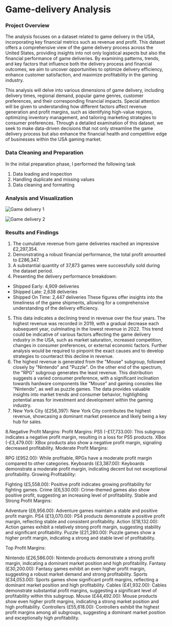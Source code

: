 # Game-delivery Analysis

### Project Overview
The analysis focuses on a dataset related to game delivery in the USA, incorporating key financial metrics such as revenue and profit. This dataset offers a comprehensive view of the game delivery process across the United States, providing insights into not only logistical aspects but also the financial performance of game deliveries. By examining patterns, trends, and key factors that influence both the delivery process and financial outcomes, we aim to uncover opportunities to optimize delivery efficiency, enhance customer satisfaction, and maximize profitability in the gaming industry.

This analysis will delve into various dimensions of game delivery, including delivery times, regional demand, popular game genres, customer preferences, and their corresponding financial impacts. Special attention will be given to understanding how different factors affect revenue generation and profit margins, such as identifying high-value regions, optimizing inventory management, and tailoring marketing strategies to consumer preferences. Through a detailed examination of this dataset, we seek to make data-driven decisions that not only streamline the game delivery process but also enhance the financial health and competitive edge of businesses within the USA gaming market.

### Data Cleaning and Preparation
In the initial preparation phase, I performed the following task
  1. Data loading and inspection
  2. Handling duplicate and missing values
  3. Data cleaning and formatting

### Analysis and Visualization

![Game delivery 1](https://github.com/Adefemi010/Game-delivery/assets/149597242/b151b54b-7386-4da8-9ceb-83ae2be37f57)


![Game delivery 2](https://github.com/Adefemi010/Game-delivery/assets/149597242/c240f920-6127-466a-aa4b-dedd5e8dbf03)

### Results and Findings
1. The cumulative revenue from game deliveries reached an impressive £2,297,354.
2. Demonstrating a robust financial performance, the total profit amounted to £286,347.
3. A substantial quantity of 37,873 games were successfully sold during the dataset period.
4. Presenting the delivery performance breakdown:
- Shipped Early: 4,909 deliveries
- Shipped Late: 2,638 deliveries
- Shipped On Time: 2,447 deliveries
These figures offer insights into the timeliness of the game shipments, allowing for a comprehensive understanding of the delivery efficiency.
5. This data indicates a declining trend in revenue over the four years. The highest revenue was recorded in 2019, with a gradual decrease each subsequent year, culminating in the lowest revenue in 2022. This trend could be indicative of various factors affecting the game delivery industry in the USA, such as market saturation, increased competition, changes in consumer preferences, or external economic factors. Further analysis would be required to pinpoint the exact causes and to develop strategies to counteract this decline in revenue.
  6. The highest revenue is generated from the "Mouse" subgroup, followed closely by "Nintendo" and "Puzzle". On the other end of the spectrum, the "RPG" subgroup generates the least revenue. This distribution suggests a varied consumer preference, with a significant inclination towards hardware components like "Mouse" and gaming consoles like "Nintendo", as well as puzzle games. The data provides valuable insights into market trends and consumer behavior, highlighting potential areas for investment and development within the gaming industry.
7. New York City (£256,397): New York City contributes the highest revenue, showcasing a dominant market presence and likely being a key hub for sales.
  
8.Negative Profit Margins:
  Profit Margins:
  PS5 (-£17,733.00): This subgroup indicates a negative profit margin, resulting in a loss for PS5 products.
  XBox (-£3,479.00): XBox products also show a negative profit margin, signaling decreased profitability.
  Moderate Profit Margins:

  RPG (£952.00): While profitable, RPGs have a moderate profit margin compared to other categories.
  Keyboards (£3,387.00): Keyboards demonstrate a moderate profit margin, indicating decent but not exceptional profitability.
  Growing Profitability:

  Fighting (£5,558.00): Positive profit indicates growing profitability for fighting games.
  Crime (£6,530.00): Crime-themed games also show positive profit, suggesting an increasing level of profitability.
  Stable and Strong Profit Margins:

   Adventure (£6,956.00): Adventure games maintain a stable and positive profit margin.
   PS4 (£13,070.00): PS4 products demonstrate a positive profit margin, reflecting stable and consistent profitability.
   Action (£18,132.00): Action games exhibit a relatively strong profit margin, suggesting stability and significant profitability.
   Puzzle (£21,280.00): Puzzle games show a higher profit margin, indicating a strong and stable level of profitability.

  Top Profit Margins:

  Nintendo (£26,586.00): Nintendo products demonstrate a strong profit margin, indicating a dominant market position and high profitability.
  Fantasy (£30,200.00): Fantasy games exhibit an even higher profit margin, suggesting a robust market demand and strong profitability.
  Sports (£34,053.00): Sports games show significant profit margins, reflecting a dominant market position and high profitability.
  Cables (£41,932.00): Cables demonstrate substantial profit margins, suggesting a significant level of profitability within this subgroup.
  Mouse (£44,492.00): Mouse products show even higher profit margins, indicating a strong market position and high profitability.
  Controllers (£55,618.00): Controllers exhibit the highest profit margins among all subgroups, suggesting a dominant market position and exceptionally high profitability.
